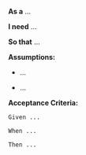 **As a** ... 

**I need** ...

**So that** ...



**Assumptions:**  

* ...

* ...



**Acceptance Criteria:**

```
Given ...

When ...

Then ...
```



